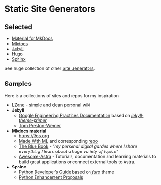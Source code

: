 # Static Site Generators

## Selected

- [Material for MkDocs][mkdocs-material]
- [Mkdocs]
- [Jekyll]
- [Hugo]
- [Sphinx]

See huge collection of other [Site Generators](https://jamstack.org/generators/).

## Samples

Here is a collections of sites and repos for my inspiration

- [LZone](https://lzone.de) - simple and clean personal wiki
- **Jekyll**
  - [Google Engineering Practices Documentation](https://google.github.io/eng-practices/) based on *[jekyll-theme-primer]*
  - [Tom Preston-Werner](https://tom.preston-werner.com)
- **Mkdocs material**
  - https://3os.org
  - [Made With ML](https://madewithml.com) and corresponding [repo](https://github.com/GokuMohandas/mlops-course)
  - [The Blue Book](https://lyz-code.github.io/blue-book/) - *"my personal digital garden where I share everything I learn about a huge variety of topics"*
  - [Awesome-Astra](https://awesome-astra.github.io/docs/pages/develop/languages/java/) - Tutorials, documentation and learning materials to build great applications or connect external tools to Astra.
- **Sphinx**
  - [Python Developer’s Guide](https://devguide.python.org) based on *[furo](https://github.com/pradyunsg/furo)* theme
  - [Python Enhancement Proposals](https://peps.python.org)


[jekyll]: https://jekyllrb.com "Jekyll"
[hugo]: https://gohugo.io "Hugo"
[mkdocs]: https://www.mkdocs.org "MkDocs"
[mkdocs-material]: https://squidfunk.github.io/mkdocs-material/ "Material for MkDocs"
[sphinx]: https://www.sphinx-doc.org "Sphinx"
[jekyll-theme-primer]: https://github.com/pages-themes/primer